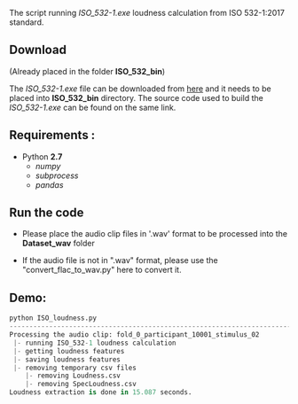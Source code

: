 The script running *ISO_532-1.exe* loudness calculation from ISO 532-1:2017 standard. 

## Download

(Already placed in the folder **ISO_532_bin**)

The *ISO_532-1.exe* file can be downloaded from <a href="https://standards.iso.org/iso/532/-1/ed-1/en" target="_blank">here</a> and it needs to be placed into **ISO_532_bin** directory. 
The source code used to build the *ISO_532-1.exe* can be found on the same link.

## Requirements :

- Python **2.7** 
    - *numpy*
    - *subprocess*
    - *pandas* 
  
## Run the code

- Please place the audio clip files in '.wav' format to be processed into the **Dataset_wav** folder
 
- If the audio file is not in ".wav" format, please use the "convert_flac_to_wav.py" here to convert it.


## Demo:
```python 
python ISO_loudness.py
-----------------------------------------------------------------------------------------------------------
Processing the audio clip: fold_0_participant_10001_stimulus_02
 |- running ISO_532-1 loudness calculation
 |- getting loudness features
 |- saving loudness features
 |- removing temporary csv files
    |- removing Loudness.csv
    |- removing SpecLoudness.csv
Loudness extraction is done in 15.087 seconds.
```

 